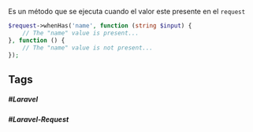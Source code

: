 Es un método que se ejecuta cuando el valor este presente en el `request`

```php
$request->whenHas('name', function (string $input) {
    // The "name" value is present...
}, function () {
    // The "name" value is not present...
});
```
## Tags

##### #Laravel
##### #Laravel-Request